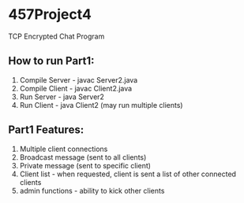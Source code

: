 # 457Project4
TCP Encrypted Chat Program

## How to run Part1:
1. Compile Server - javac Server2.java
2. Compile Client - javac Client2.java
3. Run Server - java Server2
4. Run Client - java Client2 (may run multiple clients)

## Part1 Features:
1. Multiple client connections
2. Broadcast message (sent to all clients)
3. Private message (sent to specific client)
4. Client list - when requested, client is sent a list of other connected clients
5. admin functions - ability to kick other clients
